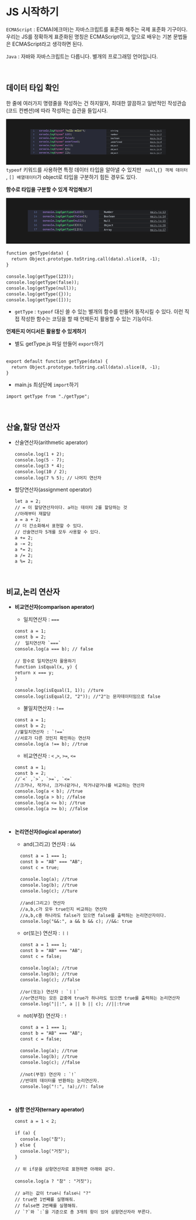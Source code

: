# JS 시작하기

`ECMAScript` : ECMA(에크마)는 자바스크립트를 표준화 해주는 국제 표준화 기구이다. 우리는 JS를 정확하게 표준화된 명칭은 ECMAScript이고, 앞으로 배우는 기본 문법들은 ECMAScript라고 생각하면 된다.

`Java` : 자바와 자바스크립트는 다릅니다. 별개의 프로그래밍 언어입니다.

<br/>

## 데이터 타입 확인

한 줄에 여러가지 명령줄을 작성하는 건 하지말자, 최대한 깔끔하고 일반적인 작성관습(코드 컨벤션)에 따라 작성하는
습관을 들입시다.

![image](./study_image/01.JS-00Typeof.png)
`typeof` 키워드를 사용하면 특정 데이터 타입을 알아낼 수 있지만 ` null`,`{} 객체 데이터 ` , `[] 배열데이터`가 object로 타입을 구분하기 힘든 경우도 있다.

**함수로 타입을 구분할 수 있게 작업해보기**

![image](./study_image/01.JS-01Typeof.png)

```
function getType(data) {
  return Object.prototype.toString.call(data).slice(8, -1);
}

console.log(getType(123));
console.log(getType(false));
console.log(getType(null));
console.log(getType({}));
console.log(getType([]));

```

- `getType` : `typeof` 대신 쓸 수 있는 별개의 함수를 만들어 동작시킬 수 있다. 이런 직접 작성한 함수는 코딩을 할 때 언제든지 활용할 수 있는 기능이다.

**언제든지 어디서든 활용할 수 있게하기**

- 별도 getType.js 파일 만들어 `export`하기

```

export default function getType(data) {
  return Object.prototype.toString.call(data).slice(8, -1);
}
```

- main.js 최상단에 `import`하기

```
import getType from "./getType";
```

<br/>

## 산술,할당 연산자

- 산술연산자(arithmetic aperator)

  ```
  console.log(1 + 2);
  console.log(5 - 7);
  console.log(3 * 4);
  console.log(10 / 2);
  console.log(7 % 5); // 나머지 연산자
  ```

- 할당연산자(assignment operator)

  ```
  let a = 2;
  // = 이 할당연산자이다. a라는 데이터 2를 할당하는 것
  //아래부터 재할당
  a = a + 2;
  // 더 간소화해서 표현할 수 있다.
  // 산술연산자 5개를 모두 사용할 수 있다.
  a += 2;
  a -= 2;
  a *= 2;
  a /= 2;
  a %= 2;

  ```

<br/>

## 비교,논리 연산자

- **비교연산자(comparison aperator)**

  - 일치연산자 : `===`

  ```
  const a = 1;
  const b = 2;
  //  일치연산자 `===`
  console.log(a === b); // false

  // 함수로 일치연산자 활용하기
  function isEqual(x, y) {
  return x === y;
  }

  console.log(isEqual(1, 1)); //ture
  console.log(isEqual(2, "2")); //"2"는 문자데이터임으로 false
  ```

  - 불일치연산자 : `!==`

  ```
  const a = 1;
  const b = 2;
  //불일치연산자 : `!==`
  //서로가 다른 것인지 확인하는 연산자
  console.log(a !== b); //true
  ```

  - 비교연산자 : `<` ,`>`, `>=`, `<=`

  ```
  const a = 1;
  const b = 2;
  //`<` ,`>`, `>=`, `<=`
  //크거나, 작거나, 크거나같거나, 작거나같거나를 비교하는 연산자
  console.log(a < b); //true
  console.log(a > b); //false
  console.log(a <= b); //true
  console.log(a >= b); //false
  ```

<br/>

- **논리연산자(logical aperator)**

  - and(그리고) 연산자 : `&&`

  ```
    const a = 1 === 1;
    const b = "AB" === "AB";
    const c = true;

    console.log(a); //true
    console.log(b); //true
    console.log(c); //ture

    //and(그리고) 연산자
    //a,b,c가 모두 true인지 비교하는 연산자
    //a,b,c중 하나라도 false가 있으면 false를 출력하는 논리연산자이다.
    console.log("&&:", a && b && c); //&&: true

  ```

  - or(또는) 연산자 : `ㅣㅣ`

  ```
    const a = 1 === 1;
    const b = "AB" === "AB";
    const c = false;

    console.log(a); //true
    console.log(b); //true
    console.log(c); //false

    //or(또는) 연산자 : `ㅣㅣ`
    //or연산자는 모든 값중에 true가 하나라도 있으면 true를 출력하는 논리연산자
    console.log("||:", a || b || c); //||:true

  ```

  - not(부정) 연산자 : `!`

  ```
    const a = 1 === 1;
    const b = "AB" === "AB";
    const c = false;

    console.log(a); //true
    console.log(b); //true
    console.log(c); //false

    //not(부정) 연산자 : `!`
    //반대의 데이터를 반환하는 논리연산자.
    console.log("!:", !a);//!: false

  ```

<br/>

- **삼항 연산자(ternary aperator)**

  ```
  const a = 1 < 2;

  if (a) {
    console.log("참");
  } else {
    console.log("거짓");
  }

  // 위 if문을 삼항연산자로 표현하면 아래와 같다.

  console.log(a ? "참" : "거짓");

  // a라는 값이 true니 false니 "?"
  // true면 1번째를 실행해줘.
  // false면 2번째를 실행해줘.
  // `?`와 `:`을 기준으로 총 3개의 항이 있어 삼항연산자라 부른다.

  ```
